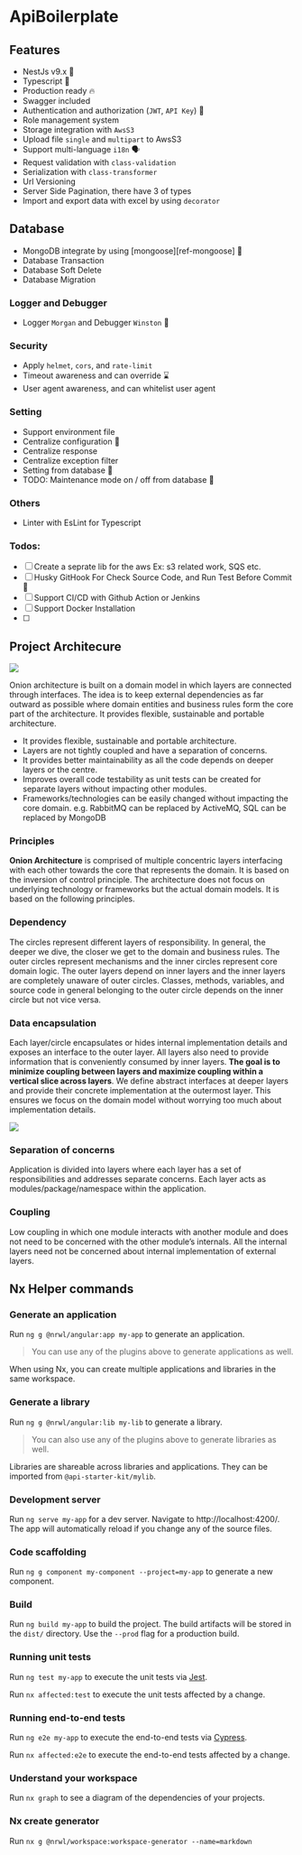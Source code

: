 # ApiBoilerplate

## Features

- NestJs v9.x 🥳
- Typescript 🚀
- Production ready 🔥
- Swagger included
- Authentication and authorization (`JWT`, `API Key`) 💪
- Role management system
- Storage integration with `AwsS3`
- Upload file `single` and `multipart` to AwsS3
- Support multi-language `i18n` 🗣
- Request validation with `class-validation`
- Serialization with `class-transformer`
- Url Versioning
- Server Side Pagination, there have 3 of types
- Import and export data with excel by using `decorator`

## Database

- MongoDB integrate by using [mongoose][ref-mongoose] 🎉
- Database Transaction
- Database Soft Delete
- Database Migration

### Logger and Debugger

- Logger `Morgan` and Debugger `Winston` 📝

### Security

- Apply `helmet`, `cors`, and `rate-limit`
- Timeout awareness and can override ⌛️
- User agent awareness, and can whitelist user agent

### Setting

- Support environment file
- Centralize configuration 🤖
- Centralize response
- Centralize exception filter
- Setting from database 🗿
- TODO:
  Maintenance mode on / off from database 🐤

### Others

- Linter with EsLint for Typescript

### Todos:

- [ ] Create a seprate lib for the aws Ex: s3 related work, SQS etc.
- [ ] Husky GitHook For Check Source Code, and Run Test Before Commit 🐶
- [ ] Support CI/CD with Github Action or Jenkins
- [ ] Support Docker Installation
- [ ]

## Project Architecure

![](.assets/architecture.png)

Onion architecture is built on a domain model in which layers are connected through interfaces. The idea is to keep external dependencies as far outward as possible where domain entities and business rules form the core part of the architecture. It provides flexible, sustainable and portable architecture.

- It provides flexible, sustainable and portable architecture.
- Layers are not tightly coupled and have a separation of concerns.
- It provides better maintainability as all the code depends on deeper layers or the centre.
- Improves overall code testability as unit tests can be created for separate layers without impacting other modules.
- Frameworks/technologies can be easily changed without impacting the core domain. e.g. RabbitMQ can be replaced by ActiveMQ, SQL can be replaced by MongoDB

### Principles

**Onion Architecture** is comprised of multiple concentric layers interfacing with each other towards the core that represents the domain. It is based on the inversion of control principle. The architecture does not focus on underlying technology or frameworks but the actual domain models. It is based on the following principles.

### Dependency

The circles represent different layers of responsibility. In general, the deeper we dive, the closer we get to the domain and business rules. The outer circles represent mechanisms and the inner circles represent core domain logic. The outer layers depend on inner layers and the inner layers are completely unaware of outer circles. Classes, methods, variables, and source code in general belonging to the outer circle depends on the inner circle but not vice versa.

### Data encapsulation

Each layer/circle encapsulates or hides internal implementation details and exposes an interface to the outer layer. All layers also need to provide information that is conveniently consumed by inner layers. **The goal is to minimize coupling between layers and maximize coupling within a vertical slice across layers**. We define abstract interfaces at deeper layers and provide their concrete implementation at the outermost layer. This ensures we focus on the domain model without worrying too much about implementation details.

![](.assets/layer.png)

### Separation of concerns

Application is divided into layers where each layer has a set of responsibilities and addresses separate concerns. Each layer acts as modules/package/namespace within the application.

### Coupling

Low coupling in which one module interacts with another module and does not need to be concerned with the other module’s internals. All the internal layers need not be concerned about internal implementation of external layers.

## Nx Helper commands

### Generate an application

Run `ng g @nrwl/angular:app my-app` to generate an application.

> You can use any of the plugins above to generate applications as well.

When using Nx, you can create multiple applications and libraries in the same workspace.

### Generate a library

Run `ng g @nrwl/angular:lib my-lib` to generate a library.

> You can also use any of the plugins above to generate libraries as well.

Libraries are shareable across libraries and applications. They can be imported from `@api-starter-kit/mylib`.

### Development server

Run `ng serve my-app` for a dev server. Navigate to http://localhost:4200/. The app will automatically reload if you change any of the source files.

### Code scaffolding

Run `ng g component my-component --project=my-app` to generate a new component.

### Build

Run `ng build my-app` to build the project. The build artifacts will be stored in the `dist/` directory. Use the `--prod` flag for a production build.

### Running unit tests

Run `ng test my-app` to execute the unit tests via [Jest](https://jestjs.io).

Run `nx affected:test` to execute the unit tests affected by a change.

### Running end-to-end tests

Run `ng e2e my-app` to execute the end-to-end tests via [Cypress](https://www.cypress.io).

Run `nx affected:e2e` to execute the end-to-end tests affected by a change.

### Understand your workspace

Run `nx graph` to see a diagram of the dependencies of your projects.

### Nx create generator

Run `nx g @nrwl/workspace:workspace-generator --name=markdown`
